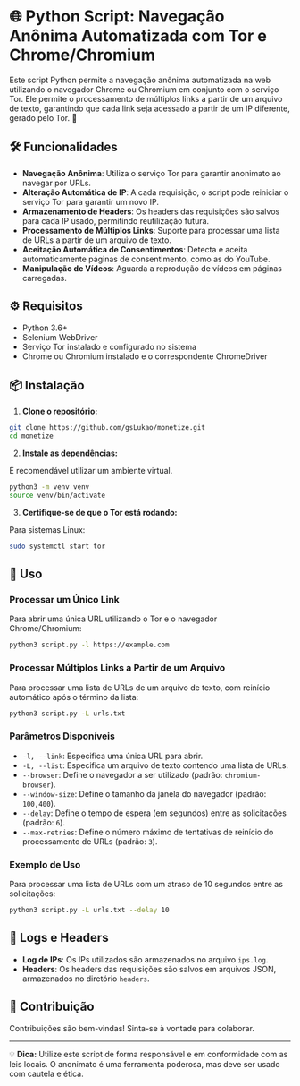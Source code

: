 # 🌐 Python Script: Navegação Anônima Automatizada com Tor e Chrome/Chromium

Este script Python permite a navegação anônima automatizada na web utilizando o navegador Chrome ou Chromium em conjunto com o serviço Tor. Ele permite o processamento de múltiplos links a partir de um arquivo de texto, garantindo que cada link seja acessado a partir de um IP diferente, gerado pelo Tor. 🚀

## 🛠️ Funcionalidades

- **Navegação Anônima**: Utiliza o serviço Tor para garantir anonimato ao navegar por URLs.
- **Alteração Automática de IP**: A cada requisição, o script pode reiniciar o serviço Tor para garantir um novo IP.
- **Armazenamento de Headers**: Os headers das requisições são salvos para cada IP usado, permitindo reutilização futura.
- **Processamento de Múltiplos Links**: Suporte para processar uma lista de URLs a partir de um arquivo de texto.
- **Aceitação Automática de Consentimentos**: Detecta e aceita automaticamente páginas de consentimento, como as do YouTube.
- **Manipulação de Vídeos**: Aguarda a reprodução de vídeos em páginas carregadas.

## ⚙️ Requisitos

- Python 3.6+
- Selenium WebDriver
- Serviço Tor instalado e configurado no sistema
- Chrome ou Chromium instalado e o correspondente ChromeDriver

## 📦 Instalação

1. **Clone o repositório:**

```bash
git clone https://github.com/gsLukao/monetize.git
cd monetize
```

2. **Instale as dependências:**

É recomendável utilizar um ambiente virtual.

```bash
python3 -m venv venv
source venv/bin/activate
```

3. **Certifique-se de que o Tor está rodando:**

Para sistemas Linux:

```bash
sudo systemctl start tor
```

## 🚀 Uso

### Processar um Único Link

Para abrir uma única URL utilizando o Tor e o navegador Chrome/Chromium:

```bash
python3 script.py -l https://example.com
```

### Processar Múltiplos Links a Partir de um Arquivo

Para processar uma lista de URLs de um arquivo de texto, com reinício automático após o término da lista:

```bash
python3 script.py -L urls.txt
```

### Parâmetros Disponíveis

- `-l, --link`: Especifica uma única URL para abrir.
- `-L, --list`: Especifica um arquivo de texto contendo uma lista de URLs.
- `--browser`: Define o navegador a ser utilizado (padrão: `chromium-browser`).
- `--window-size`: Define o tamanho da janela do navegador (padrão: `100,400`).
- `--delay`: Define o tempo de espera (em segundos) entre as solicitações (padrão: `6`).
- `--max-retries`: Define o número máximo de tentativas de reinício do processamento de URLs (padrão: `3`).

### Exemplo de Uso

Para processar uma lista de URLs com um atraso de 10 segundos entre as solicitações:

```bash
python3 script.py -L urls.txt --delay 10
```

## 📄 Logs e Headers

- **Log de IPs**: Os IPs utilizados são armazenados no arquivo `ips.log`.
- **Headers**: Os headers das requisições são salvos em arquivos JSON, armazenados no diretório `headers`.

## 🤝 Contribuição

Contribuições são bem-vindas! Sinta-se à vontade para colaborar. 

---

💡 **Dica:** Utilize este script de forma responsável e em conformidade com as leis locais. O anonimato é uma ferramenta poderosa, mas deve ser usado com cautela e ética.
